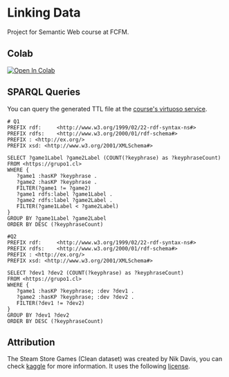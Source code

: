 # Linking Data
Project for Semantic Web course at FCFM.

## Colab
[![Open In Colab](https://colab.research.google.com/assets/colab-badge.svg)](https://colab.research.google.com/github/iPolarisu/linking-data/blob/main/steam_games_keyword_linker.ipynb)

## SPARQL Queries
You can query the generated TTL file at the [course's virtuoso service](https://cc7220.dcc.uchile.cl:8900/sparql).

```sparql
# Q1
PREFIX rdf:     <http://www.w3.org/1999/02/22-rdf-syntax-ns#> 
PREFIX rdfs:    <http://www.w3.org/2000/01/rdf-schema#> 
PREFIX : <http://ex.org/> 
PREFIX xsd: <http://www.w3.org/2001/XMLSchema#>

SELECT ?game1Label ?game2Label (COUNT(?keyphrase) as ?keyphraseCount)
FROM <https://grupo1.cl>
WHERE {
   ?game1 :hasKP ?keyphrase .
   ?game2 :hasKP ?keyphrase .
   FILTER(?game1 != ?game2)
   ?game1 rdfs:label ?game1Label .
   ?game2 rdfs:label ?game2Label .
   FILTER(?game1Label < ?game2Label)
}
GROUP BY ?game1Label ?game2Label
ORDER BY DESC (?keyphraseCount)
```

```sparql
#Q2
PREFIX rdf:     <http://www.w3.org/1999/02/22-rdf-syntax-ns#> 
PREFIX rdfs:    <http://www.w3.org/2000/01/rdf-schema#> 
PREFIX : <http://ex.org/> 
PREFIX xsd: <http://www.w3.org/2001/XMLSchema#>

SELECT ?dev1 ?dev2 (COUNT(?keyphrase) as ?keyphraseCount)
FROM <https://grupo1.cl>
WHERE {
   ?game1 :hasKP ?keyphrase; :dev ?dev1 .
   ?game2 :hasKP ?keyphrase; :dev ?dev2 .
   FILTER(?dev1 != ?dev2)
}
GROUP BY ?dev1 ?dev2
ORDER BY DESC (?keyphraseCount)
```

## Attribution
The Steam Store Games (Clean dataset) was created by Nik Davis, you can check [kaggle](https://www.kaggle.com/datasets/nikdavis/steam-store-games/) for more information. It uses the following [license]( https://creativecommons.org/licenses/by/4.0/).
